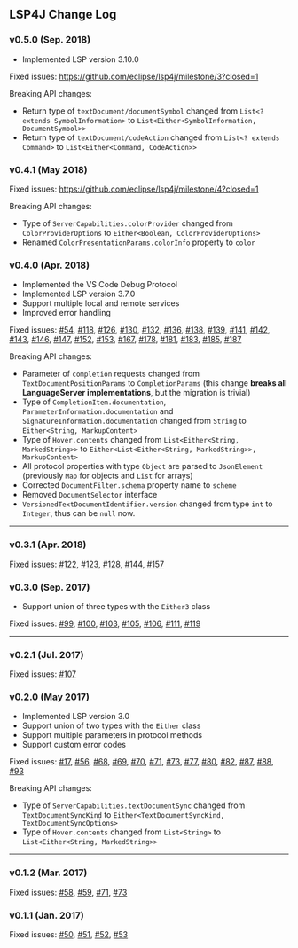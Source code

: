 ## LSP4J Change Log

### v0.5.0 (Sep. 2018)

 * Implemented LSP version 3.10.0

Fixed issues: https://github.com/eclipse/lsp4j/milestone/3?closed=1

Breaking API changes:
 * Return type of `textDocument/documentSymbol` changed from `List<? extends SymbolInformation>` to `List<Either<SymbolInformation, DocumentSymbol>>`
 * Return type of `textDocument/codeAction` changed from `List<? extends Command>` to `List<Either<Command, CodeAction>>`

### v0.4.1 (May 2018)

Fixed issues: https://github.com/eclipse/lsp4j/milestone/4?closed=1

Breaking API changes:
 * Type of `ServerCapabilities.colorProvider` changed from `ColorProviderOptions` to `Either<Boolean, ColorProviderOptions>`
 * Renamed `ColorPresentationParams.colorInfo` property to `color`

### v0.4.0 (Apr. 2018)

 * Implemented the VS Code Debug Protocol
 * Implemented LSP version 3.7.0
 * Support multiple local and remote services
 * Improved error handling

Fixed issues: [#54](https://github.com/eclipse/lsp4j/issues/54), [#118](https://github.com/eclipse/lsp4j/issues/118), [#126](https://github.com/eclipse/lsp4j/issues/126), [#130](https://github.com/eclipse/lsp4j/issues/130), [#132](https://github.com/eclipse/lsp4j/issues/132), [#136](https://github.com/eclipse/lsp4j/issues/136), [#138](https://github.com/eclipse/lsp4j/issues/138), [#139](https://github.com/eclipse/lsp4j/issues/139), [#141](https://github.com/eclipse/lsp4j/issues/141), [#142](https://github.com/eclipse/lsp4j/issues/142), [#143](https://github.com/eclipse/lsp4j/issues/143), [#146](https://github.com/eclipse/lsp4j/issues/146), [#147](https://github.com/eclipse/lsp4j/issues/147), [#152](https://github.com/eclipse/lsp4j/issues/152), [#153](https://github.com/eclipse/lsp4j/issues/153), [#167](https://github.com/eclipse/lsp4j/issues/167), [#178](https://github.com/eclipse/lsp4j/issues/178), [#181](https://github.com/eclipse/lsp4j/issues/181), [#183](https://github.com/eclipse/lsp4j/issues/183), [#185](https://github.com/eclipse/lsp4j/issues/185), [#187](https://github.com/eclipse/lsp4j/issues/187)

Breaking API changes:
 * Parameter of `completion` requests changed from `TextDocumentPositionParams` to `CompletionParams` (this change **breaks all LanguageServer implementations**, but the migration is trivial)
 * Type of `CompletionItem.documentation`, `ParameterInformation.documentation` and `SignatureInformation.documentation` changed from `String` to `Either<String, MarkupContent>`
 * Type of `Hover.contents` changed from `List<Either<String, MarkedString>>` to `Either<List<Either<String, MarkedString>>, MarkupContent>`
 * All protocol properties with type `Object` are parsed to `JsonElement` (previously `Map` for objects and `List` for arrays)
 * Corrected `DocumentFilter.schema` property name to `scheme`
 * Removed `DocumentSelector` interface
 * `VersionedTextDocumentIdentifier.version` changed from type `int` to `Integer`, thus can be `null` now.
 
-----

### v0.3.1 (Apr. 2018)

Fixed issues: [#122](https://github.com/eclipse/lsp4j/issues/122), [#123](https://github.com/eclipse/lsp4j/issues/123), [#128](https://github.com/eclipse/lsp4j/issues/128), [#144](https://github.com/eclipse/lsp4j/issues/144), [#157](https://github.com/eclipse/lsp4j/issues/157)

### v0.3.0 (Sep. 2017)

 * Support union of three types with the `Either3` class

Fixed issues: [#99](https://github.com/eclipse/lsp4j/issues/99), [#100](https://github.com/eclipse/lsp4j/issues/100), [#103](https://github.com/eclipse/lsp4j/issues/103), [#105](https://github.com/eclipse/lsp4j/issues/105), [#106](https://github.com/eclipse/lsp4j/issues/106), [#111](https://github.com/eclipse/lsp4j/issues/111), [#119](https://github.com/eclipse/lsp4j/issues/119)

-----

### v0.2.1 (Jul. 2017)

Fixed issues: [#107](https://github.com/eclipse/lsp4j/issues/107)

### v0.2.0 (May 2017)

 * Implemented LSP version 3.0
 * Support union of two types with the `Either` class
 * Support multiple parameters in protocol methods
 * Support custom error codes

Fixed issues: [#17](https://github.com/eclipse/lsp4j/issues/17), [#56](https://github.com/eclipse/lsp4j/issues/56), [#68](https://github.com/eclipse/lsp4j/issues/68), [#69](https://github.com/eclipse/lsp4j/issues/69), [#70](https://github.com/eclipse/lsp4j/issues/70), [#71](https://github.com/eclipse/lsp4j/issues/71), [#73](https://github.com/eclipse/lsp4j/issues/73), [#77](https://github.com/eclipse/lsp4j/issues/77), [#80](https://github.com/eclipse/lsp4j/issues/80), [#82](https://github.com/eclipse/lsp4j/issues/82), [#87](https://github.com/eclipse/lsp4j/issues/87), [#88](https://github.com/eclipse/lsp4j/issues/88), [#93](https://github.com/eclipse/lsp4j/issues/93)

Breaking API changes:
 * Type of `ServerCapabilities.textDocumentSync` changed from `TextDocumentSyncKind` to `Either<TextDocumentSyncKind, TextDocumentSyncOptions>`
 * Type of `Hover.contents` changed from `List<String>` to `List<Either<String, MarkedString>>`

-----

### v0.1.2 (Mar. 2017)

Fixed issues: [#58](https://github.com/eclipse/lsp4j/issues/58), [#59](https://github.com/eclipse/lsp4j/issues/59), [#71](https://github.com/eclipse/lsp4j/issues/71), [#73](https://github.com/eclipse/lsp4j/issues/73)

### v0.1.1 (Jan. 2017)

Fixed issues: [#50](https://github.com/eclipse/lsp4j/issues/50), [#51](https://github.com/eclipse/lsp4j/issues/51), [#52](https://github.com/eclipse/lsp4j/issues/52), [#53](https://github.com/eclipse/lsp4j/issues/53)
